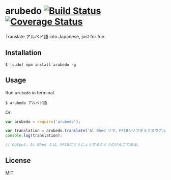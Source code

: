 # arubedo [![Build Status](https://travis-ci.org/Frederick-S/arubedo.svg?branch=master)](https://travis-ci.org/Frederick-S/arubedo) [![Coverage Status](https://img.shields.io/coveralls/Frederick-S/arubedo.svg)](https://coveralls.io/r/Frederick-S/arubedo)

Translate アルベド語 into Japanese, just for fun.

## Installation
```
$ [sudo] npm install arubedo -g
```

## Usage
Run `arubedo` in terminal.
```
$ arubedo アルベド語
```
Or:
```js
var arubedo = require('arubedo');

var translation = arubedo.translate('Al Bhed ソマ、FF10シソフギョフヌウアルフオデンゾベワウ。'); 
console.log(translation);

// Output: Al Bhed とは、FF10にとうじょうするかくうのげんごである。
```

## License
MIT.
